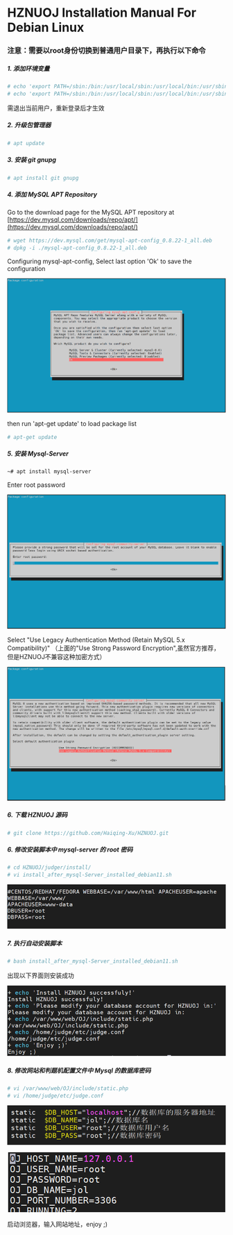 
# __HZNUOJ Installation Manual For Debian Linux__


### 注意：需要以root身份切换到普通用户目录下，再执行以下命令


##### 1. 添加环境变量

```bash
# echo 'export PATH=/sbin:/bin:/usr/local/sbin:/usr/local/bin:/usr/sbin:/usr/bin' > .bashrc
# echo 'export PATH=/sbin:/bin:/usr/local/sbin:/usr/local/bin:/usr/sbin:/usr/bin' > /root/.bashrc
```
需退出当前用户，重新登录后才生效


##### 2. 升级包管理器

```bash
# apt update
```

##### 3. 安装 git gnupg

```bash
# apt install git gnupg
```

##### 4. 添加 MySQL APT Repository

Go to the download page for the MySQL APT repository at [https://dev.mysql.com/downloads/repo/apt/](https://dev.mysql.com/downloads/repo/apt/)

```bash
# wget https://dev.mysql.com/get/mysql-apt-config_0.8.22-1_all.deb
# dpkg -i ./mysql-apt-config_0.8.22-1_all.deb
```

Configuring mysql-apt-config, Select last option 'Ok' to save the configuration

![](https://github.com/Haiqing-Xu/MyDocs/blob/main/Images/1_mysql.PNG)

then run 'apt-get update' to load package list

```bash
# apt-get update
```

##### 5. 安装 Mysql-Server

```bash
~# apt install mysql-server
```
Enter root password

![](https://github.com/Haiqing-Xu/MyDocs/blob/main/Images/2_mysql.PNG)

Select "Use Legacy Authentication Method (Retain MySQL 5.x Compatibility)" （上面的"Use Strong Password Encryption",虽然官方推荐，但是HZNUOJ不兼容这种加密方式）

![](https://github.com/Haiqing-Xu/MyDocs/blob/main/Images/3_mysql.PNG)

##### 6. 下载 HZNUOJ 源码

```bash
# git clone https://github.com/Haiqing-Xu/HZNUOJ.git
```

##### 6. 修改安装脚本中 mysql-server 的 root 密码

```bash
# cd HZNUOJ/judger/install/
# vi install_after_mysql-Server_installed_debian11.sh
```


![](https://github.com/Haiqing-Xu/MyDocs/blob/main/Images/4_vi.png)



##### 7. 执行自动安装脚本

```bash
# bash install_after_mysql-Server_installed_debian11.sh
```

出现以下界面则安装成功

![](https://github.com/Haiqing-Xu/MyDocs/blob/main/Images/5_enjoy.png)

##### 8. 修改网站和判题机配置文件中 Mysql 的数据库密码

```bash
# vi /var/www/web/OJ/include/static.php
# vi /home/judge/etc/judge.conf
```

![](https://github.com/Haiqing-Xu/MyDocs/blob/main/Images/6_static.png)

![](https://github.com/Haiqing-Xu/MyDocs/blob/main/Images/6_judge.png)


启动浏览器，输入网站地址，enjoy ;)
